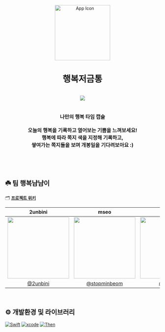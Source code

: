 <div align="center">
  <img src="https://avatars.githubusercontent.com/u/99244198?s=400&u=fc8b4a398d08600ecb1ed75736b412fa61419083&v=4" alt="App Icon" height="180" width="180"/>
  <br>
<h1>행복저금통</h1>
<br>
  <a href="https://apps.apple.com/kr/app/%ED%96%89%EB%B3%B5%EC%A0%80%EA%B8%88%ED%86%B5/id1618732744">
    <img src="https://img.shields.io/badge/App%20Store-행복저금통-f9de85?style=for-the-badge&logo=App%20Store&logoColor=0D96F6"/>
  </a>
  <br>
  <br>
  <h3>나만의 행복 타임 캡슐 <br><br>
오늘의 행복을 기록하고 열어보는 기쁨을 느껴보세요! <br>
행복에 따라 쪽지 색을 지정해 기록하고, <br>
쌓여가는 쪽지들을 보며 개봉일을 기다려보아요 :)</h3>

</div>

<br>
<br>
<br>

## ☘️ 팀 행복냠냠이 
🗂 **[프로젝트 위키](https://github.com/Happynyamy/Happiggy-bank-iOS/wiki)** <br>

|2unbini|mseo|sun|h1|
|:-:|:-:|:-:|:-:|
|<img src="https://2unbini.github.io/assets/images/profile.jpg" width=200>|<img src="https://avatars.githubusercontent.com/u/70003380?v=4" width=200>|<img src="https://avatars.githubusercontent.com/u/81314063?s=400&u=6db111440011a2494feddd46e342587bd47336da&v=4" width=200>|<img src="https://postfiles.pstatic.net/MjAyMjA0MjdfMTYg/MDAxNjUxMDIzNzI4NzI4.rED4twrPWwazjRCjb1g6mdhr1iFoQvs2nNU7xwJ07wUg.ZQHJ2Aql52nQNTM52gn_LwZHwLTS96wZSxKCkb7zv-Ig.JPEG.minco67/IMG_9181.jpg?type=w966" width=200>|
|[@2unbini](https://github.com/2unbini)|[@stopminbeom](https://github.com/stopminbeom)|[@skkimeo](https://github.com/skkimeo)||


<br/>

## ⚙️ 개발환경 및 라이브러리
[![Swift](https://img.shields.io/badge/swift-5.5-orange)]()
[![xcode](https://img.shields.io/badge/Xcode-13.0-blue)]()
[![Then](https://img.shields.io/badge/Then-2.7.0-green)]()




<!-- ## 프로젝트 주요 기능 -->

<!-- ## 아키텍쳐  -->

<!-- ## 기술적 도전 -->
